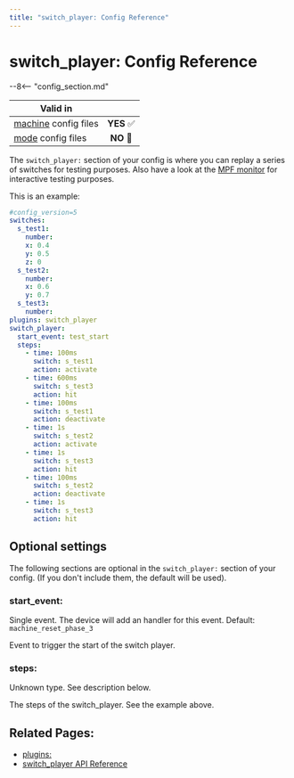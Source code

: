 ```yaml
---
title: "switch_player: Config Reference"
---
```


# switch_player: Config Reference

--8<-- "config_section.md"

| Valid in | |
|-----|:----:|
|[machine](instructions/machine_config.md) config files |**YES** :white_check_mark:|
|[mode](instructions/mode_config.md) config files|**NO** :no_entry_sign:|

The `switch_player:` section of your config is where you can replay a
series of switches for testing purposes. Also have a look at the
[MPF monitor](../tools/monitor/index.md) for
interactive testing purposes.

This is an example:

``` yaml
#config_version=5
switches:
  s_test1:
    number:
    x: 0.4
    y: 0.5
    z: 0
  s_test2:
    number:
    x: 0.6
    y: 0.7
  s_test3:
    number:
plugins: switch_player
switch_player:
  start_event: test_start
  steps:
    - time: 100ms
      switch: s_test1
      action: activate
    - time: 600ms
      switch: s_test3
      action: hit
    - time: 100ms
      switch: s_test1
      action: deactivate
    - time: 1s
      switch: s_test2
      action: activate
    - time: 1s
      switch: s_test3
      action: hit
    - time: 100ms
      switch: s_test2
      action: deactivate
    - time: 1s
      switch: s_test3
      action: hit
```

## Optional settings

The following sections are optional in the `switch_player:` section of
your config. (If you don't include them, the default will be used).

### start_event:

Single event. The device will add an handler for this event. Default:
`machine_reset_phase_3`

Event to trigger the start of the switch player.

### steps:

Unknown type. See description below.

The steps of the switch_player. See the example above.

## Related Pages:

* [plugins:](plugins.md)
* [switch_player API Reference](../code/api_reference/core/switch_player.md)
